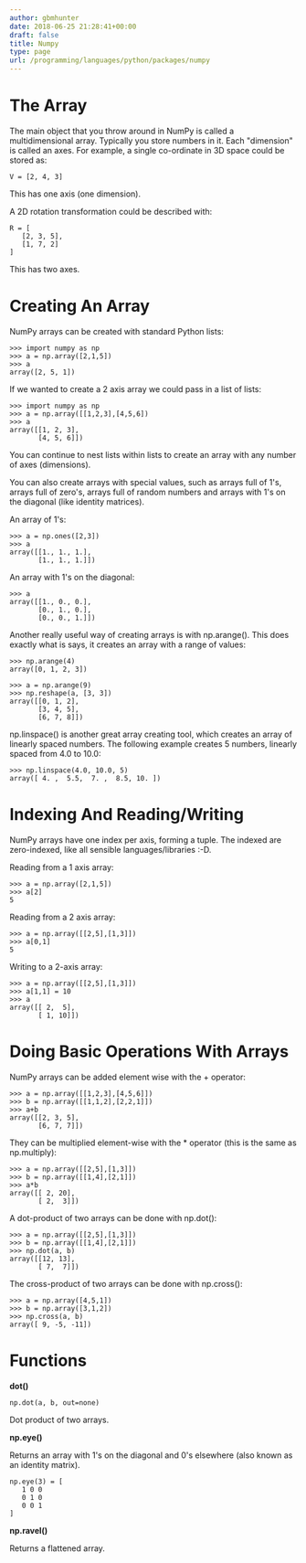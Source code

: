 ```yaml
---
author: gbmhunter
date: 2018-06-25 21:28:41+00:00
draft: false
title: Numpy
type: page
url: /programming/languages/python/packages/numpy
---
```


# The Array




The main object that you throw around in NumPy is called a multidimensional array. Typically you store numbers in it. Each "dimension" is called an axes. For example, a single co-ordinate in 3D space could be stored as:



    
    V = [2, 4, 3]




This has one axis (one dimension).




A 2D rotation transformation could be described with:



    
    R = [
       [2, 3, 5],
       [1, 7, 2]
    ] 




This has two axes.




# Creating An Array




NumPy arrays can be created with standard Python lists:



    
    >>> import numpy as np
    >>> a = np.array([2,1,5])
    >>> a
    array([2, 5, 1])




If we wanted to create a 2 axis array we could pass in a list of lists:



    
    >>> import numpy as np
    >>> a = np.array([[1,2,3],[4,5,6])
    >>> a
    array([[1, 2, 3],
           [4, 5, 6]])




You can continue to nest lists within lists to create an array with any number of axes (dimensions).




You can also create arrays with special values, such as arrays full of 1's, arrays full of zero's, arrays full of random numbers and arrays with 1's on the diagonal (like identity matrices).




An array of 1's:



    
    >>> a = np.ones([2,3])
    >>> a
    array([[1., 1., 1.],
           [1., 1., 1.]])




An array with 1's on the diagonal:



    
    >>> a
    array([[1., 0., 0.],
           [0., 1., 0.],
           [0., 0., 1.]])




Another really useful way of creating arrays is with np.arange(). This does exactly what is says, it creates an array with a range of values:



    
    >>> np.arange(4)
    array([0, 1, 2, 3])
    
    >>> a = np.arange(9)
    >>> np.reshape(a, [3, 3])
    array([[0, 1, 2],
           [3, 4, 5],
           [6, 7, 8]])




np.linspace() is another great array creating tool, which creates an array of linearly spaced numbers. The following example creates 5 numbers, linearly spaced from 4.0 to 10.0:



    
    >>> np.linspace(4.0, 10.0, 5)
    array([ 4. ,  5.5,  7. ,  8.5, 10. ])







# Indexing And Reading/Writing




NumPy arrays have one index per axis, forming a tuple. The indexed are zero-indexed, like all sensible languages/libraries :-D.




Reading from a 1 axis array:



    
    >>> a = np.array([2,1,5])
    >>> a[2]
    5




Reading from a 2 axis array:



    
    >>> a = np.array([[2,5],[1,3]])
    >>> a[0,1]
    5




Writing to a 2-axis array:



    
    >>> a = np.array([[2,5],[1,3]])
    >>> a[1,1] = 10
    >>> a
    array([[ 2,  5],
           [ 1, 10]])




# Doing Basic Operations With Arrays




NumPy arrays can be added element wise with the + operator:



    
    >>> a = np.array([[1,2,3],[4,5,6]])
    >>> b = np.array([[1,1,2],[2,2,1]])
    >>> a+b
    array([[2, 3, 5],
           [6, 7, 7]])




They can be multiplied element-wise with the * operator (this is the same as np.multiply):



    
    >>> a = np.array([[2,5],[1,3]])
    >>> b = np.array([[1,4],[2,1]])
    >>> a*b
    array([[ 2, 20],
           [ 2,  3]])




A dot-product of two arrays can be done with np.dot():



    
    >>> a = np.array([[2,5],[1,3]])
    >>> b = np.array([[1,4],[2,1]])
    >>> np.dot(a, b)
    array([[12, 13],
           [ 7,  7]])




The cross-product of two arrays can be done with np.cross():



    
    >>> a = np.array([4,5,1])
    >>> b = np.array([3,1,2])
    >>> np.cross(a, b)
    array([ 9, -5, -11])







# Functions







**dot()**









    
    np.dot(a, b, out=none)




Dot product of two arrays.










**np.eye()**







Returns an array with 1's on the diagonal and 0's elsewhere (also known as an identity matrix).






    
    np.eye(3) = [
       1 0 0
       0 1 0
       0 0 1
    ]










**np.ravel()**







Returns a flattened array.
